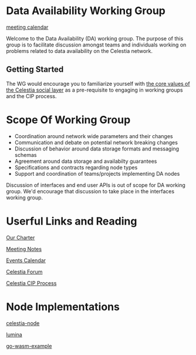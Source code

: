 # Data Availability Working Group

[meeting calendar](https://calendar.google.com/calendar/embed?src=c_c50783db0e17918bf41d317de6a490cd149f548709c09db4b283a4cdaa1bc5a6%40group.calendar.google.com)

Welcome to the Data Availability (DA) working group. The purpose of this group is to facilitate discussion amongst teams and individuals working on problems related to data availability on the Celestia network.

## Getting Started

The WG would encourage you to familiarize yourself with [the core values of the Celestia social layer](https://forum.celestia.org/t/core-values-of-the-celestia-social-layer/1151) as a pre-requisite to engaging in working groups and the CIP process.

# Scope Of Working Group

- Coordination around network wide parameters and their changes
- Communication and debate on potential network breaking changes
- Discussion of behavior around data storage formats and messaging schemas
- Agreement around data storage and availabilty guarantees
- Specifications and contracts regarding node types
- Support and coordination of teams/projects implementing DA nodes

Discussion of interfaces and end user APIs is out of scope for DA working group. We'd encourage that discussion to take place in the interfaces working group.


# Userful Links and Reading

[Our Charter](./charter.md)

[Meeting Notes](./meeting-notes/history.md)

[Events Calendar](https://calendar.google.com/calendar/embed?src=c_c50783db0e17918bf41d317de6a490cd149f548709c09db4b283a4cdaa1bc5a6%40group.calendar.google.com)

[Celestia Forum](https://forum.celestia.org/)

[Celestia CIP Process](https://blog.celestia.org/introducing-the-celestia-improvement-proposal-process/)


# Node Implementations

[celestia-node](https://github.com/celestiaorg/celestia-node)

[lumina](https://github.com/eigerco/lumina)

[go-wasm-example](https://github.com/eigerco/celestia-go-wasm-example)
